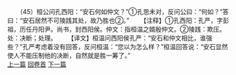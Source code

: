 　　（45）桓公问孔西阳：“安石何如仲文？”①孔思未对，反问公曰：“何如？”答曰：“安石居然不可陵践其处，故乃胜也②。”
　　【注释】①孔西阳：孔严，字彭祖，历任丹阳尹。尚书，封西阳侯。仲文：指桓温之婿殷仲文。②陵践：欺压。处：决断；处理。
　　【译文】桓温问西阳侯孔严：“安石和仲文相比，谁强些？”孔严考虑着没有回答，反问桓温：“您以为怎么样？”桓温回答说：“安石显然使人不能压制他的决断，自然就是胜一筹了。”
<br>[上一篇](09_44) [回卷首](09_00) [下一篇](09_46)
